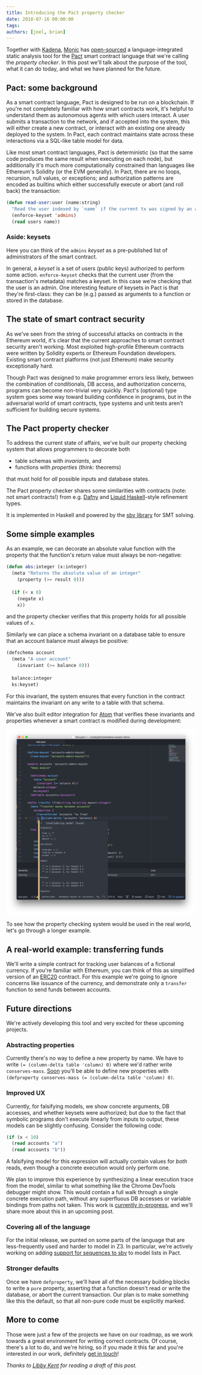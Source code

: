 ```yaml
---
title: Introducing the Pact property checker
date: 2018-07-16 00:00:00
tags:
authors: [joel, brian]
---
```


Together with [Kadena](http://kadena.io/), [Monic](https://www.monic.co/) has [open-sourced](https://github.com/kadena-io/pact/tree/master/src/Pact/Analyze) a language-integrated static analysis tool for the [Pact](https://github.com/kadena-io/pact) smart contract language that we're calling the *property checker*. In this post we'll talk about the purpose of the tool, what it can do today, and what we have planned for the future.

## Pact: some background

As a smart contract language, Pact is designed to be run on a blockchain. If you're not completely familiar with how smart contracts work, it's helpful to understand them as autonomous agents with which users interact. A user submits a transaction to the network, and if accepted into the system, this will either create a new contract, or interact with an existing one already deployed to the system. In Pact, each contract maintains state across these interactions via a SQL-like table model for data.

Like most smart contract languages, Pact is deterministic (so that the same code produces the same result when executing on each node), but additionally it's much more computationally constrained than languages like Ethereum's Solidity (or the EVM generally). In Pact, there are no loops, recursion, null values, or exceptions; and authorization patterns are encoded as builtins which either successfully execute or abort (and roll back) the transaction:

```lisp
(defun read-user:user (name:string)
  "Read the user indexed by `name` if the current tx was signed by an admin. Aborts otherwise."
  (enforce-keyset 'admins)
  (read users name))
```

### Aside: keysets

Here you can think of the `admins` *keyset* as a pre-published list of administrators of the smart contract.

In general, a *keyset* is a set of users (public keys) authorized to perform some action. `enforce-keyset` checks that the current user (from the transaction's metadata) matches a keyset. In this case we're checking that the user is an admin. One interesting feature of keysets in Pact is that they're first-class: they can be (e.g.) passed as arguments to a function or stored in the database.

## The state of smart contract security

As we've seen from the string of successful attacks on contracts in the Ethereum world, it's clear that the current approaches to smart contract security aren't working. Most exploited high-profile Ethereum contracts were written by Solidity experts or Ethereum Foundation developers. Existing smart contract platforms (not just Ethereum) make security exceptionally hard.

Though Pact was designed to make programmer errors less likely, between the combination of conditionals, DB access, and authorization concerns, programs can become non-trivial very quickly. Pact's (optional) type system goes some way toward building confidence in programs, but in the adversarial world of smart contracts, type systems and unit tests aren't sufficient for building secure systems.

## The Pact property checker

To address the current state of affairs, we've built our property checking system that allows programmers to decorate both

- table schemas with *invariants*, and
- functions with *properties* (think: theorems)

that must hold for _all_ possible inputs and database states.

The Pact property checker shares some similarities with contracts (note: not smart contracts!) from e.g. [Dafny](https://github.com/Microsoft/dafny) and [Liquid Haskell](https://ucsd-progsys.github.io/liquidhaskell-blog/)-style refinement types.

It is implemented in Haskell and powered by the [sbv library](https://hackage.haskell.org/package/sbv) for SMT solving.

## Some simple examples

As an example, we can decorate an absolute value function with the property that the function's return value must always be non-negative:

```lisp
(defun abs:integer (x:integer)
  (meta "Returns the absolute value of an integer"
    (property (>= result 0)))

  (if (< x 0)
    (negate x)
    x))
```

and the property checker verifies that this property holds for all possible values of `x`.

Similarly we can place a schema invariant on a database table to ensure that an account balance must always be positive:

```lisp
(defschema account
  (meta "A user account"
    (invariant (>= balance 0)))

  balance:integer
  ks:keyset)
```

For this invariant, the system ensures that every function in the contract maintains the invariant on any write to a table with that schema.

We've also built editor integration for [Atom](https://atom.io/) that verifies these invariants and properties whenever a smart contract is modified during development:

![screenshot of atom plugin](shot.png)

To see how the property checking system would be used in the real world, let's go through a longer example.

## A real-world example: transferring funds

We'll write a simple contract for tracking user balances of a fictional currency. If you're familiar with Ethereum, you can think of this as simplified version of an [ERC20](https://en.wikipedia.org/wiki/ERC20) contract. For this example we're going to ignore concerns like issuance of the currency, and demonstrate only a `transfer` function to send funds between accounts.

<annotated-code></annotated-code>

## Future directions

We're actively developing this tool and very excited for these upcoming projects.

### Abstracting properties

Currently there's no way to define a new property by name. We have to write `(= (column-delta table 'column) 0)` where we'd rather write `conserves-mass`. [Soon](https://github.com/kadena-io/pact/pull/135) you'll be able to define new properties with `(defproperty conserves-mass (= (column-delta table 'column) 0)`.

### Improved UX

Currently, for falsifying models, we show concrete arguments, DB accesses, and whether keysets were authorized; but due to the fact that symbolic programs don't execute linearly from inputs to output, these models can be slightly confusing. Consider the following code:

```lisp
(if (x < 10)
  (read accounts "a")
  (read accounts "b"))
```

A falsifying model for this expression will actually contain values for *both* reads, even though a concrete execution would only perform one.

We plan to improve this experience by synthesizing a linear execution trace from the model, similar to what something like the Chrome DevTools debugger might show. This would contain a full walk through a single concrete execution path, without any superfluous DB accesses or variable bindings from paths not taken. This work is [currently in-progress](https://github.com/kadena-io/pact/issues/132), and we'll share more about this in an upcoming post.

### Covering all of the language

For the initial release, we punted on some parts of the language that are less-frequently used and harder to model in Z3. In particular, we're actively working on adding [support for sequences to sbv](https://github.com/LeventErkok/sbv/pull/394) to model lists in Pact.

### Stronger defaults

Once we have `defproperty`, we'll have all of the necessary building blocks to write a `pure` property, asserting that a function doesn't read or write the database, or abort the current transaction. Our plan is to make something like this the default, so that all non-pure code must be explicitly marked.

## More to come

Those were just a few of the projects we have on our roadmap, as we work towards a great environment for writing correct contracts. Of course, there's a lot to do, and we're hiring, so if you made it this far and you're interested in our work, definitely [get in touch](mailto:joel@monic.co)!

*Thanks to [Libby Kent](https://twitter.com/viskobatz) for reading a draft of this post.*
